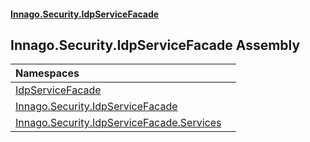 #### [Innago\.Security\.IdpServiceFacade](index.md 'index')

## Innago\.Security\.IdpServiceFacade Assembly

| Namespaces | |
| :--- | :--- |
| [IdpServiceFacade](IdpServiceFacade/index.md 'IdpServiceFacade') | |
| [Innago\.Security\.IdpServiceFacade](Innago/Security/IdpServiceFacade/index.md 'Innago\.Security\.IdpServiceFacade') | |
| [Innago\.Security\.IdpServiceFacade\.Services](Innago/Security/IdpServiceFacade/Services/index.md 'Innago\.Security\.IdpServiceFacade\.Services') | |
